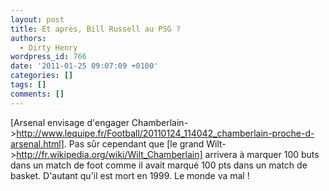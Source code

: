 ```yaml
---
layout: post
title: Et après, Bill Russell au PSG ?
authors:
  - Dirty Henry
wordpress_id: 766
date: '2011-01-25 09:07:09 +0100'
categories: []
tags: []
comments: []
---
```

[Arsenal envisage d'engager Chamberlain->http://www.lequipe.fr/Football/20110124_114042_chamberlain-proche-d-arsenal.html]. Pas sûr cependant que [le grand Wilt->http://fr.wikipedia.org/wiki/Wilt_Chamberlain] arrivera à marquer 100 buts dans un match de foot comme il avait marqué 100 pts dans un match de basket. D'autant qu'il est mort en 1999. Le monde va mal !
